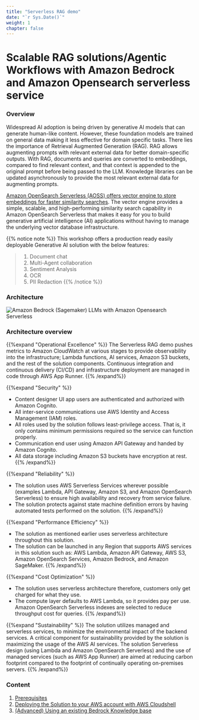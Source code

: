 ```yaml
---
title: "Serverless RAG demo"
date: "`r Sys.Date()`" 
weight: 1 
chapter: false
---
```


# Scalable RAG solutions/Agentic Workflows with Amazon Bedrock and Amazon Opensearch serverless service

### Overview

Widespread AI adoption is being driven by generative AI models that can generate human-like content. However, these foundation models are trained on general data making it less effective for domain specific tasks. There lies the importance of Retrieval Augmented Generation (RAG). RAG allows augmenting prompts with relevant external data for better domain-specific outputs. With RAG, documents and queries are converted to embeddings, compared to find relevant context, and that context is appended to the original prompt before being passed to the LLM. Knowledge libraries can be updated asynchronously to provide the most relevant external data for augmenting prompts.

[Amazon OpenSearch Serverless (AOSS) offers vector engine to store embeddings for faster similarity searches](https://aws.amazon.com/blogs/big-data/introducing-the-vector-engine-for-amazon-opensearch-serverless-now-in-preview/). The vector engine provides a simple, scalable, and high-performing similarity search capability in Amazon OpenSearch Serverless that makes it easy for you to build generative artificial intelligence (AI) applications without having to manage the underlying vector database infrastructure.

{{% notice note %}}
This workshop offers a production ready easily deployable Generative AI solution with the below features:
>   1. Document chat
>   2. Multi-Agent collaboration
>   3. Sentiment Analysis
>   4. OCR
>   5. PII Redaction
{{% /notice %}}

### Architecture

![Amazon Bedrock (Sagemaker) LLMs with Amazon Opensearch Serverless](/images/arch-1.png)

### Architecture overview

{{%expand "Operational Excellence" %}}
The Serverless RAG demo pushes metrics to Amazon CloudWatch at various stages to provide observability into the infrastructure; Lambda functions, AI services, Amazon S3 buckets, and the rest of the solution components. Continuous integration and continuous delivery (CI/CD) and infrastructure deployment are managed in code through AWS App Runner.
{{% /expand%}}

{{%expand "Security" %}}
- Content designer UI app users are authenticated and authorized with Amazon Cognito.
- All inter-service communications use AWS Identity and Access Management (IAM) roles.
- All roles used by the solution follows least-privilege access. That is, it only contains minimum permissions required so the service can function properly.
- Communication end user using Amazon API Gateway and handed by Amazon Cognito.
- All data storage including Amazon S3 buckets have encryption at rest.
{{% /expand%}}

{{%expand "Reliability" %}}
- The solution uses AWS Serverless Services wherever possible (examples Lambda, API Gateway, Amazon S3, and Amazon OpenSearch Serverless) to ensure high availability and recovery from service failure.
- The solution protects against state machine definition errors by having automated tests performed on the solution.
{{% /expand%}}

{{%expand "Performance Efficiency" %}}
- The solution as mentioned earlier uses serverless architecture throughout this solution.
- The solution can be launched in any Region that supports AWS services in this solution such as: AWS Lambda, Amazon API Gateway, AWS S3, Amazon OpenSearch Services, Amazon Bedrock, and Amazon SageMaker.
{{% /expand%}}

{{%expand "Cost Optimization" %}}
- The solution uses serverless architecture therefore, customers only get charged for what they use.
- The compute layer defaults to AWS Lambda, so it provides pay per use. Amazon OpenSearch Serverless indexes are selected to reduce throughput cost for queries.
{{% /expand%}}

{{%expand "Sustainability" %}}
The solution utilizes managed and serverless services, to minimize the environmental impact of the backend services. A critical component for sustainability provided by the solution is maximizing the usage of the AWS AI services. The solution Serverless design (using Lambda and Amazon OpenSearch Serverless) and the use of managed services (such as AWS App Runner) are aimed at reducing carbon footprint compared to the footprint of continually operating on-premises servers.
{{% /expand%}}

### Content

1. [Prerequisites](1-prerequisites/)
2. [Deploying the Solution to your AWS account with AWS Cloudshell](2-deploy/)
3. [(Advanced) Using an existing Bedrock Knowledge base](3-advanced/)

